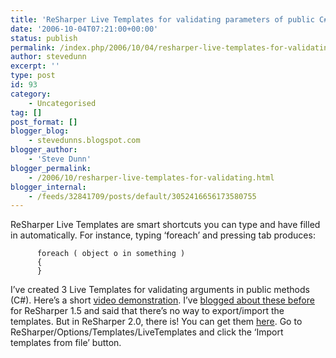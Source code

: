 ```yaml
---
title: 'ReSharper Live Templates for validating parameters of public C# methods.'
date: '2006-10-04T07:21:00+00:00'
status: publish
permalink: /index.php/2006/10/04/resharper-live-templates-for-validating-parameters-of-public-c-methods
author: stevedunn
excerpt: ''
type: post
id: 93
category:
    - Uncategorised
tag: []
post_format: []
blogger_blog:
    - stevedunns.blogspot.com
blogger_author:
    - 'Steve Dunn'
blogger_permalink:
    - /2006/10/resharper-live-templates-for-validating.html
blogger_internal:
    - /feeds/32841709/posts/default/3052416656173580755
---
```

ReSharper Live Templates are smart shortcuts you can type and have filled in automatically. For instance, typing ‘foreach’ and pressing tab produces:

```
      foreach ( object o in something )
      {
      }
```

I’ve created 3 Live Templates for validating arguments in public methods (C#). Here’s a short [video demonstration](http://files.dunnhq.com/ReSharperLiveTemplateDemo.avi "Video demonstration of what I'm talking about"). I’ve [blogged about these before](http://stevedunns.blogspot.com/2006/08/reshaper-live-templates-for-validating.html) for ReSharper 1.5 and said that there’s no way to export/import the templates. But in ReSharper 2.0, there is! You can get them [here](http://files.dunnhq.com/ArgCheckLiveTemplatesForResharper.xml). Go to ReSharper/Options/Templates/LiveTemplates and click the ‘Import templates from file’ button.